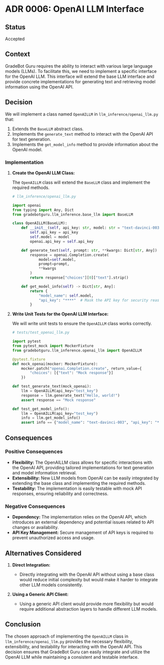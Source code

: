 # ADR 0006: OpenAI LLM Interface

## Status

Accepted

## Context

GradeBot Guru requires the ability to interact with various large language models (LLMs). To facilitate this, we need to implement a specific interface for the OpenAI LLM. This interface will extend the base LLM interface and provide concrete implementations for generating text and retrieving model information using the OpenAI API.

## Decision

We will implement a class named `OpenAILLM` in `llm_inference/openai_llm.py` that:
1. Extends the `BaseLLM` abstract class.
2. Implements the `generate_text` method to interact with the OpenAI API for text generation.
3. Implements the `get_model_info` method to provide information about the OpenAI model.

### Implementation

1. **Create the OpenAI LLM Class:**

   The `OpenAILLM` class will extend the `BaseLLM` class and implement the required methods.

   ```python
   # llm_inference/openai_llm.py

   import openai
   from typing import Any, Dict
   from gradebotguru.llm_inference.base_llm import BaseLLM

   class OpenAILLM(BaseLLM):
       def __init__(self, api_key: str, model: str = "text-davinci-003"):
           self.api_key = api_key
           self.model = model
           openai.api_key = self.api_key

       def generate_text(self, prompt: str, **kwargs: Dict[str, Any]) -> str:
           response = openai.Completion.create(
               model=self.model,
               prompt=prompt,
               **kwargs
           )
           return response["choices"][0]["text"].strip()

       def get_model_info(self) -> Dict[str, Any]:
           return {
               "model_name": self.model,
               "api_key": "****"  # Mask the API key for security reasons
           }
   ```

2. **Write Unit Tests for the OpenAI LLM Interface:**

   We will write unit tests to ensure the `OpenAILLM` class works correctly.

   ```python
   # tests/test_openai_llm.py

   import pytest
   from pytest_mock import MockerFixture
   from gradebotguru.llm_inference.openai_llm import OpenAILLM

   @pytest.fixture
   def mock_openai(mocker: MockerFixture):
       mocker.patch("openai.Completion.create", return_value={
           "choices": [{"text": "Mock response"}]
       })

   def test_generate_text(mock_openai):
       llm = OpenAILLM(api_key="test_key")
       response = llm.generate_text("Hello, world!")
       assert response == "Mock response"

   def test_get_model_info():
       llm = OpenAILLM(api_key="test_key")
       info = llm.get_model_info()
       assert info == {"model_name": "text-davinci-003", "api_key": "****"}
   ```

## Consequences

### Positive Consequences

- **Flexibility:** The OpenAILLM class allows for specific interactions with the OpenAI API, providing tailored implementations for text generation and model information retrieval.
- **Extensibility:** New LLM models from OpenAI can be easily integrated by extending the base class and implementing the required methods.
- **Testability:** The implementation is easily testable with mock API responses, ensuring reliability and correctness.

### Negative Consequences

- **Dependency:** The implementation relies on the OpenAI API, which introduces an external dependency and potential issues related to API changes or availability.
- **API Key Management:** Secure management of API keys is required to prevent unauthorized access and usage.

## Alternatives Considered

1. **Direct Integration:**
   - Directly integrating with the OpenAI API without using a base class would reduce initial complexity but would make it harder to integrate other LLM models consistently.

2. **Using a Generic API Client:**
   - Using a generic API client would provide more flexibility but would require additional abstraction layers to handle different LLM models.

## Conclusion

The chosen approach of implementing the `OpenAILLM` class in `llm_inference/openai_llm.py` provides the necessary flexibility, extensibility, and testability for interacting with the OpenAI API. This decision ensures that GradeBot Guru can easily integrate and utilize the OpenAI LLM while maintaining a consistent and testable interface.
